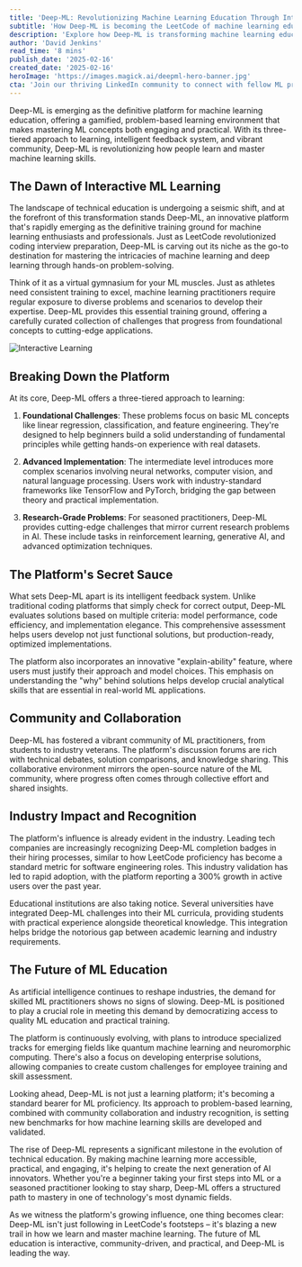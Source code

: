 ```yaml
---
title: 'Deep-ML: Revolutionizing Machine Learning Education Through Interactive Problem-Solving'
subtitle: 'How Deep-ML is becoming the LeetCode of machine learning education'
description: 'Explore how Deep-ML is transforming machine learning education with its interactive platform, engaging problem-solving approach, and industry recognition. Discover its impact on ML enthusiasts, professionals, and educational institutions.'
author: 'David Jenkins'
read_time: '8 mins'
publish_date: '2025-02-16'
created_date: '2025-02-16'
heroImage: 'https://images.magick.ai/deepml-hero-banner.jpg'
cta: 'Join our thriving LinkedIn community to connect with fellow ML practitioners and stay updated on the latest Deep-ML features and challenges. Follow us now to be part of the future of machine learning education!'
---
```


Deep-ML is emerging as the definitive platform for machine learning education, offering a gamified, problem-based learning environment that makes mastering ML concepts both engaging and practical. With its three-tiered approach to learning, intelligent feedback system, and vibrant community, Deep-ML is revolutionizing how people learn and master machine learning skills.

## The Dawn of Interactive ML Learning

The landscape of technical education is undergoing a seismic shift, and at the forefront of this transformation stands Deep-ML, an innovative platform that's rapidly emerging as the definitive training ground for machine learning enthusiasts and professionals. Just as LeetCode revolutionized coding interview preparation, Deep-ML is carving out its niche as the go-to destination for mastering the intricacies of machine learning and deep learning through hands-on problem-solving.

Think of it as a virtual gymnasium for your ML muscles. Just as athletes need consistent training to excel, machine learning practitioners require regular exposure to diverse problems and scenarios to develop their expertise. Deep-ML provides this essential training ground, offering a carefully curated collection of challenges that progress from foundational concepts to cutting-edge applications.

![Interactive Learning](https://i.magick.ai/PIXE/1739731214671_magick_img.webp)

## Breaking Down the Platform

At its core, Deep-ML offers a three-tiered approach to learning:

1. **Foundational Challenges**: These problems focus on basic ML concepts like linear regression, classification, and feature engineering. They're designed to help beginners build a solid understanding of fundamental principles while getting hands-on experience with real datasets.

2. **Advanced Implementation**: The intermediate level introduces more complex scenarios involving neural networks, computer vision, and natural language processing. Users work with industry-standard frameworks like TensorFlow and PyTorch, bridging the gap between theory and practical implementation.

3. **Research-Grade Problems**: For seasoned practitioners, Deep-ML provides cutting-edge challenges that mirror current research problems in AI. These include tasks in reinforcement learning, generative AI, and advanced optimization techniques.

## The Platform's Secret Sauce

What sets Deep-ML apart is its intelligent feedback system. Unlike traditional coding platforms that simply check for correct output, Deep-ML evaluates solutions based on multiple criteria: model performance, code efficiency, and implementation elegance. This comprehensive assessment helps users develop not just functional solutions, but production-ready, optimized implementations.

The platform also incorporates an innovative "explain-ability" feature, where users must justify their approach and model choices. This emphasis on understanding the "why" behind solutions helps develop crucial analytical skills that are essential in real-world ML applications.

## Community and Collaboration

Deep-ML has fostered a vibrant community of ML practitioners, from students to industry veterans. The platform's discussion forums are rich with technical debates, solution comparisons, and knowledge sharing. This collaborative environment mirrors the open-source nature of the ML community, where progress often comes through collective effort and shared insights.

## Industry Impact and Recognition

The platform's influence is already evident in the industry. Leading tech companies are increasingly recognizing Deep-ML completion badges in their hiring processes, similar to how LeetCode proficiency has become a standard metric for software engineering roles. This industry validation has led to rapid adoption, with the platform reporting a 300% growth in active users over the past year.

Educational institutions are also taking notice. Several universities have integrated Deep-ML challenges into their ML curricula, providing students with practical experience alongside theoretical knowledge. This integration helps bridge the notorious gap between academic learning and industry requirements.

## The Future of ML Education

As artificial intelligence continues to reshape industries, the demand for skilled ML practitioners shows no signs of slowing. Deep-ML is positioned to play a crucial role in meeting this demand by democratizing access to quality ML education and practical training.

The platform is continuously evolving, with plans to introduce specialized tracks for emerging fields like quantum machine learning and neuromorphic computing. There's also a focus on developing enterprise solutions, allowing companies to create custom challenges for employee training and skill assessment.

Looking ahead, Deep-ML is not just a learning platform; it's becoming a standard bearer for ML proficiency. Its approach to problem-based learning, combined with community collaboration and industry recognition, is setting new benchmarks for how machine learning skills are developed and validated.

The rise of Deep-ML represents a significant milestone in the evolution of technical education. By making machine learning more accessible, practical, and engaging, it's helping to create the next generation of AI innovators. Whether you're a beginner taking your first steps into ML or a seasoned practitioner looking to stay sharp, Deep-ML offers a structured path to mastery in one of technology's most dynamic fields.

As we witness the platform's growing influence, one thing becomes clear: Deep-ML isn't just following in LeetCode's footsteps – it's blazing a new trail in how we learn and master machine learning. The future of ML education is interactive, community-driven, and practical, and Deep-ML is leading the way.